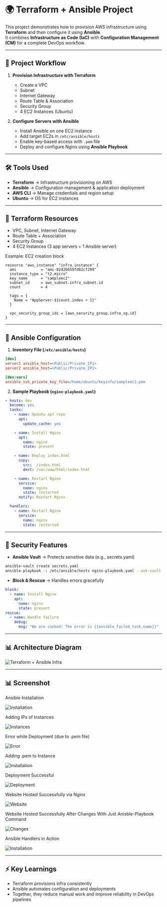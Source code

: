 # 🌍 Terraform + Ansible Project

This project demonstrates how to provision AWS infrastructure using **Terraform** and then configure it using **Ansible**.  
It combines **Infrastructure as Code (IaC)** with **Configuration Management (CM)** for a complete DevOps workflow.

---

## 🚀 Project Workflow

1. **Provision Infrastructure with Terraform**
   - Create a VPC
   - Subnet
   - Internet Gateway
   - Route Table & Association
   - Security Group
   - 4 EC2 Instances (Ubuntu)

2. **Configure Servers with Ansible**
   - Install Ansible on one EC2 instance
   - Add target EC2s in `/etc/ansible/hosts`
   - Enable key-based access with `.pem` file
   - Deploy and configure Nginx using **Ansible Playbook**

---

## 🛠️ Tools Used
- **Terraform** → Infrastructure provisioning on AWS  
- **Ansible** → Configuration management & application deployment  
- **AWS CLI** → Manage credentials and region setup  
- **Ubuntu** → OS for EC2 instances  

---

## 📂 Terraform Resources
- VPC, Subnet, Internet Gateway  
- Route Table + Association  
- Security Group  
- 4 EC2 Instances (3 app servers + 1 Ansible server)  

Example: EC2 creation block
```hcl
resource "aws_instance" "infra_instance" {
  ami           = "ami-02d26659fd82cf299"
  instance_type = "t2.micro"
  key_name      = "sampleec2"
  subnet_id     = aws_subnet.infra_subnet.id
  count         = 4

  tags = {
    Name = "AppServer-${count.index + 1}"
  }

  vpc_security_group_ids = [aws_security_group.infra_sg.id]
}
````

---

## 📂 Ansible Configuration

1. **Inventory File (`/etc/ansible/hosts`)**

```ini
[dev]
server1 ansible_host=<Public/Private_IP1>
server2 ansible_host=<Public/Private_IP2>

[dev:vars]
ansible_ssh_private_key_file=/home/ubuntu/keyinfo/sampleec2.pem
```

2. **Sample Playbook (`nginx-playbook.yaml`)**

```yaml
- hosts: dev
  become: yes
  tasks:
    - name: Update apt repo
      apt:
        update_cache: yes

    - name: Install Nginx
      apt:
        name: nginx
        state: present

    - name: Deploy index.html
      copy:
        src: ./index.html
        dest: /var/www/html/index.html

    - name: Restart Nginx
      service:
        name: nginx
        state: restarted
      notify: Restart Nginx

  handlers:
    - name: Restart Nginx
      service:
        name: nginx
        state: restarted
```

---

## 🔐 Security Features

* **Ansible Vault** → Protects sensitive data (e.g., secrets.yaml)

```bash
ansible-vault create secrets.yaml
ansible-playbook -i /etc/ansible/hosts nginx-playbook.yaml --ask-vault-password
```

* **Block & Rescue** → Handles errors gracefully

```yaml
block:
  - name: Install Nginx
    apt:
      name: nginx
      state: present
rescue:
  - name: Handle failure
    debug:
      msg: "We are cooked! The error is {{ansible_failed_task.name}}"
```

---

## 📊 Architecture Diagram

![Terraform + Ansible Infra](./screenshot/s1.png)

---

## 📊 Screenshot

Ansible Installation

![Installation](./screenshot/s2.png)

Adding IPs of Instances

![Instances](./screenshot/s3.png)

Error while Deployment (due to .pem file) 

![Error](./screenshot/s4.png)

Adding .pem to Instance

![Installation](./screenshot/s5.png)

Deployment Successful

![Deployment](./screenshot/s6.png)

Website Hosted Successfully via Nginx

![Website](./screenshot/s8.png)

Website Hosted Successfully After Changes With Just Anisble-Playbook Command

![Changes](./screenshot/s9.png)

Ansible Handlers in Action

![Installation](./screenshot/s11.png)

---

## ⚡ Key Learnings

* Terraform provisions infra consistently
* Ansible automates configuration and deployments
* Together, they reduce manual work and improve reliability in DevOps pipelines
